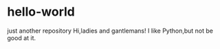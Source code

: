 # hello-world
just another repository
Hi,ladies and gantlemans!
I like Python,but not be good at it.
